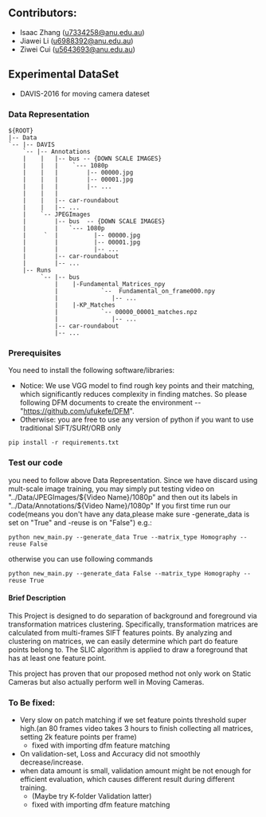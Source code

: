 ## Contributors:

* Isaac Zhang (u7334258@anu.edu.au)
* Jiawei Li   (u6988392@anu.edu.au)
* Ziwei Cui   (u5643693@anu.edu.au)

## Experimental DataSet
* DAVIS-2016 for moving camera dateset

### Data Representation 
```
${ROOT}
|-- Data
`-- |-- DAVIS
    `-- |-- Annotations
    |    |   |-- bus -- {DOWN SCALE IMAGES} 
    |    |   |    `--- 1080p
    |    |   |        |-- 00000.jpg
    |    |   |        |-- 00001.jpg
    |    |   |        |-- ...
    |    |   |    
    |    |   |-- car-roundabout
    |    |   |-- ...
    |    `-- JPEGImages
    |        |-- bus  -- {DOWN SCALE IMAGES} 
    |        |   `--- 1080p 
    |     `  |          |-- 00000.jpg 
    |        |          |-- 00001.jpg
    |        |          |-- ... 
    |        |-- car-roundabout
    |        |-- ...
    |-- Runs
         `-- |-- bus
             |    |-Fundamental_Matrices_npy
             |            `--  Fundamental_on_frame000.npy
             |               |-- ...
             |    |-KP_Matches
             |            `-- 00000_00001_matches.npz
             |               |-- ...
             |-- car-roundabout
             |-- ...
```


### Prerequisites
You need to install the following software/libraries:
* Notice: We use VGG model to find rough key points and their matching, which significantly reduces complexity in finding matches. So please following DFM documents to create the environment -- "https://github.com/ufukefe/DFM".   
* Otherwise: you are free to use any version of python if you want to use traditional SIFT/SURf/ORB only
```shell 
pip install -r requirements.txt
```

### Test our code
you need to follow above Data Representation. Since we have discard using mult-scale image training, you may simply put testing video on "../Data/JPEGImages/${Video Name}/1080p" and then out its labels in "../Data/Annotations/${Video Name}/1080p"
If you first time run our code(means you don't have any data,please make sure -generate_data is set on "True" and  -reuse is on "False")
e.g.:
```shell
python new_main.py --generate_data True --matrix_type Homography --reuse False
```
otherwise you can use following commands 
```shell
python new_main.py --generate_data False --matrix_type Homography --reuse True
```

#### Brief Description
This Project is designed to do separation of background and foreground via transformation matrices clustering. Specifically, transformation matrices are calculated from multi-frames SIFT features points. By analyzing and clustering on matrices, we can easily determine which part do feature points belong to. The SLIC algorithm is applied to draw a foreground that has at least one feature point.

This project has proven that our proposed method not only work on Static Cameras but also actually perform well in Moving Cameras.
    


### To Be fixed:
* Very slow on patch matching if we set feature points threshold super high.(an 80 frames video takes 3 hours to finish collecting all matrices, setting 2k feature points per frame)
  * fixed with importing dfm feature matching
* On validation-set, Loss and Accuracy did not smoothly decrease/increase.
* when data amount is small, validation amount might be not enough for efficient evaluation, which causes different result during different training. 
  * (Maybe try K-folder Validation latter)
  * fixed with importing dfm feature matching
  



